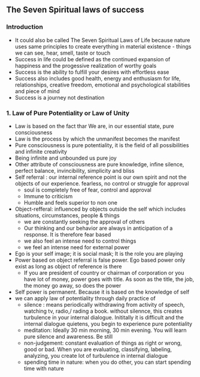 ## The Seven Spiritual laws of success

### Introduction
* It could also be called The Seven Spiritual Laws of Life because nature uses same principles to create everything in material existence - things we can see, hear, smell, taste or touch
* Success in life could be defined as the continued expansion of happiness and the progessive realization of worthy goals
* Success is the ability to fulfill your desires with effortless ease
* Success also includes good health, energy and enthusiasm for life, relationships, creative freedom, emotional and psychological stabilities and piece of mind
* Success is a journey not destination

### 1. Law of Pure Potentiality or Law of Unity


* Law is based on the fact thar We are, in our essential state, pure consciousness
* Law is the process by which the unmanifest becomes the manifest
* Pure consciousness is pure potentiality, it is the field of all possibilities and infinite creativity 
* Being infinite and unbounded us pure joy
* Other attribute of consciousness are pure knowledge, infine silence, perfect balance, invincibility, simplicity and bliss
* Self referral : our internal reference point is our own spirit and not the objects of our experience. fearless, no control or struggle for approval
  * soul is completely free of fear, control and approval
  * Immune to criticism
  * Humble and feels superior to non one  
* Object-refferal: influenced by objects outside the self which includes situations, circumstances, people & things
  * we are constantly seeking the approval of others
  * Our thinking and our behavior are always in anticipation of a response. It is therefore fear based
  * we also feel an intense need to control things
  * we feel an intense need for external power
* Ego is your self image; it is social mask; It is the role you are playing  
* Power based on object referral is false power. Ego based power only exist as long as object of reference is there
  * If you are president of country or chairman of corporation or you have lot of money, power goes with title. As soon as the title, the job, the money go away, so does the power
* Self power is permanent. Because it is based on the knowledge of self
* we can apply law of potentiality through daily practice of 
  *  silence : means periodically withdrawing from  activity of speech, watching tv, radio,/ rading a book. without silennce, this creates turbulence in your internal dialogue. Inititally it is difficult and the internal dialogue quietens, you begin to experience pure potentiality
  *  meditation: Ideally 30 min morning, 30 min evening. You will learn pure silence and awareness. Be still
  *  non-judgement: constant evaluation of things as right or wrong, good or bad. When you are evaluating, classifying, labeling, analyzing, you create lot of turbulence  in internal dialogue
  *  spending time in nature: when you do other, you can start spending time with nature
